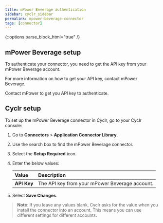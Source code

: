 ```yaml
---
title: mPower Beverage authentication
sidebar: cyclr_sidebar
permalink: mpower-beverage-connector
tags: [connector]
---
```

{::options parse_block_html="true" /}
<section class="card">

## mPower Beverage setup

To authenticate your connector, you need to get the API key from your mPower Beverage account. 

For more information on how to get your API key, contact mPower Beverage.

Contact mPower to get you API key to authenticate.

</section>
<section class="card">

## Cyclr setup

To set up the mPower Beverage connector in Cyclr, go to your Cyclr console:

1. Go to **Connectors** > **Application Connector Library**.

2. Use the search box to find the mPower Beverage connector.

3. Select the **Setup Required** icon.

4. Enter the below values:

   | **Value**          | **Description**                             |
   | :----------------- | :------------------------------------------ |
   | **API Key**        | The API key from your mPower Beverage account.                     |

5. Select **Save Changes**.

> **Note**: If you leave any values blank, Cyclr asks for the value when you install the connector into an account. This means you can use different settings for different accounts.

</section>
